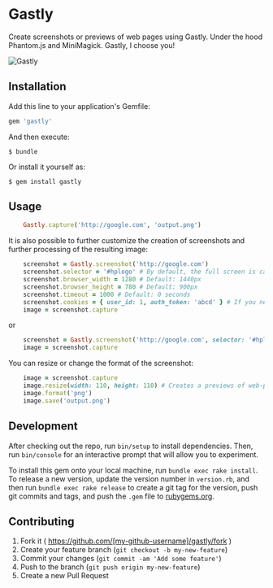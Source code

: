 # Gastly

Create screenshots or previews of web pages using Gastly. Under the hood Phantom.js and MiniMagick. Gastly, I choose you!

![Gastly](https://github.com/mgrachev/gastly/raw/master/gastly.png)

## Installation

Add this line to your application's Gemfile:

```ruby
gem 'gastly'
```

And then execute:

    $ bundle

Or install it yourself as:

    $ gem install gastly

## Usage

```ruby
    Gastly.capture('http://google.com', 'output.png')
```

It is also possible to further customize the creation of screenshots and further processing of the resulting image:

```ruby
    screenshot = Gastly.screenshot('http://google.com')
    screenshot.selector = '#hplogo' # By default, the full screen is captured
    screenshot.browser_width = 1280 # Default: 1440px
    screenshot.browser_height = 780 # Default: 900px
    screenshot.timeout = 1000 # Default: 0 seconds
    screenshot.cookies = { user_id: 1, auth_token: 'abcd' } # If you need
    image = screenshot.capture
```

or

```ruby
    screenshot = Gastly.screenshot('http://google.com', selector: '#hplogo', timeout: 1000)
    image = screenshot.capture
```

You can resize or change the format of the screenshot:

```ruby
    image = screenshot.capture
    image.resize(width: 110, height: 110) # Creates a previews of web-page
    image.format('png')
    image.save('output.png')
```

## Development

After checking out the repo, run `bin/setup` to install dependencies. Then, run `bin/console` for an interactive prompt that will allow you to experiment.

To install this gem onto your local machine, run `bundle exec rake install`. To release a new version, update the version number in `version.rb`, and then run `bundle exec rake release` to create a git tag for the version, push git commits and tags, and push the `.gem` file to [rubygems.org](https://rubygems.org).

## Contributing

1. Fork it ( https://github.com/[my-github-username]/gastly/fork )
2. Create your feature branch (`git checkout -b my-new-feature`)
3. Commit your changes (`git commit -am 'Add some feature'`)
4. Push to the branch (`git push origin my-new-feature`)
5. Create a new Pull Request